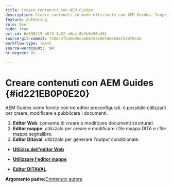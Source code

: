 ```yaml
---
title: Creare contenuti con AEM Guides
description: Creare contenuti in modo efficiente con AEM Guides. Scopri come creare, modificare e pubblicare i tuoi documenti in AEM Guides.
feature: Authoring
role: User
hide: true
exl-id: 6d898419-b8f9-4a22-a6be-8b7b0e96a461
source-git-commit: 7286c3fb36695caa08157296fd6e0de722078c2b
workflow-type: tm+mt
source-wordcount: '94'
ht-degree: 0%

---
```


# Creare contenuti con AEM Guides {#id221EB0P0E20}

AEM Guides viene fornito con tre editor preconfigurati. è possibile utilizzarli per creare, modificare e pubblicare i documenti.

1. **Editor Web**: consente di creare e modificare documenti strutturati.
1. **Editor mappe**: utilizzalo per creare e modificare i file mappa DITA e i file mappa segnalibro.
1. **Editor Ditaval**: utilizzalo per generare l&#39;output condizionale.

- **[Utilizzo dell&#39;editor Web](web-editor.md)**

- **[Utilizzare l&#39;editor mappe](map-editor.md)**

- **[Editor DITAVAL](ditaval-editor.md)**


**Argomento padre:**&#x200B;[&#x200B; Contenuto autore](authoring-content.md)
